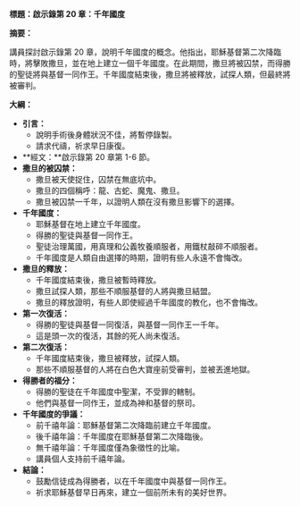 **標題：啟示錄第 20 章：千年國度**

**摘要：**

講員探討啟示錄第 20 章，說明千年國度的概念。他指出，耶穌基督第二次降臨時，將擊敗撒旦，並在地上建立一個千年國度。在此期間，撒旦將被囚禁，而得勝的聖徒將與基督一同作王。千年國度結束後，撒旦將被釋放，試探人類，但最終將被審判。

**大綱：**

* **引言：**
    * 說明手術後身體狀況不佳，將暫停錄製。
    * 請求代禱，祈求早日康復。
* **經文：**啟示錄第 20 章第 1-6 節。
* **撒旦的被囚禁：**
    * 撒旦被天使捉住，囚禁在無底坑中。
    * 撒旦的四個稱呼：龍、古蛇、魔鬼、撒旦。
    * 撒旦被囚禁一千年，以證明人類在沒有撒旦影響下的選擇。
* **千年國度：**
    * 耶穌基督在地上建立千年國度。
    * 得勝的聖徒與基督一同作王。
    * 聖徒治理萬國，用真理和公義牧養順服者，用鐵杖敲碎不順服者。
    * 千年國度是人類自由選擇的時期，證明有些人永遠不會悔改。
* **撒旦的釋放：**
    * 千年國度結束後，撒旦被暫時釋放。
    * 撒旦試探人類，那些不順服基督的人將與撒旦結盟。
    * 撒旦的釋放證明，有些人即使經過千年國度的教化，也不會悔改。
* **第一次復活：**
    * 得勝的聖徒與基督一同復活，與基督一同作王一千年。
    * 這是頭一次的復活，其餘的死人尚未復活。
* **第二次復活：**
    * 千年國度結束後，撒旦被釋放，試探人類。
    * 那些不順服基督的人將在白色大寶座前受審判，並被丟進地獄。
* **得勝者的福分：**
    * 得勝的聖徒在千年國度中聖潔，不受罪的轄制。
    * 他們與基督一同作王，並成為神和基督的祭司。
* **千年國度的爭議：**
    * 前千禧年論：耶穌基督第二次降臨前建立千年國度。
    * 後千禧年論：千年國度在耶穌基督第二次降臨後。
    * 無千禧年論：千年國度僅為象徵性的比喻。
    * 講員個人支持前千禧年論。
* **結論：**
    * 鼓勵信徒成為得勝者，以在千年國度中與基督一同作王。
    * 祈求耶穌基督早日再來，建立一個前所未有的美好世界。